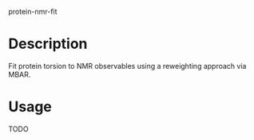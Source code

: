 protein-nmr-fit

# Description

Fit protein torsion to NMR observables using a reweighting approach via MBAR.

# Usage

TODO
